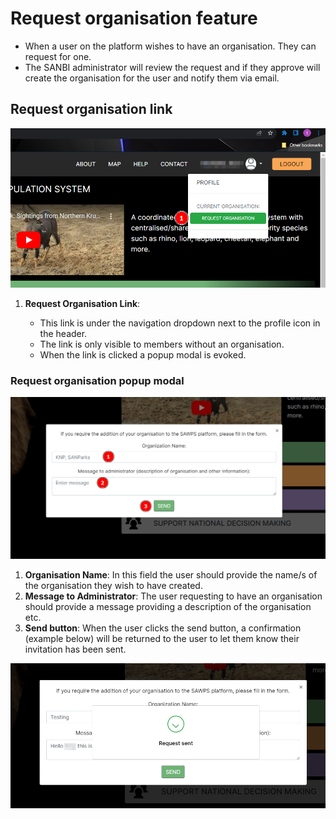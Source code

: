 # Request organisation feature

* When a user on the platform wishes to have an organisation. They can request for one.
* The SANBI administrator will review the request and if they approve will create the organisation for the user and notify them via email.

## Request organisation link

![Request Organisation 1](./img/request-organisation-1.png)

1. **Request Organisation Link**:

    * This link is under the navigation dropdown next to the profile icon in the header.
    * The link is only visible to members without an organisation.
    * When the link is clicked a popup modal is evoked.

### Request organisation popup modal

![Request Organisation 2](./img/request-organisation-2.png)

1. **Organisation Name**: In this field the user should provide the name/s of the organisation they wish to have created.
2. **Message to Administrator**: The user requesting to have an organisation should provide a message providing a description of the organisation etc.
3. **Send button**: When the user clicks the send button, a confirmation (example below) will be returned to the user to let them know their invitation has been sent.

![Request Organisation 3](./img/request-organisation-3.png)
